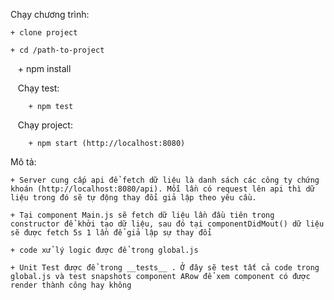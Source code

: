 Chạy chương trình:

    + clone project
    
    + cd /path-to-project
    
    + npm install
    
    Chạy test: 
    
        + npm test
        
    Chạy project:
    
        + npm start (http://localhost:8080)
        
Mô tả: 

    + Server cung cấp api để fetch dữ liệu là danh sách các công ty chứng khoán (http://localhost:8080/api). Mỗi lần có request lên api thì dữ liệu trong đó sẽ tự động thay đổi giả lập theo yêu cầu.
    
    + Tại component Main.js sẽ fetch dữ liệu lần đầu tiên trong constructor để khởi tạo dữ liệu, sau đó tại componentDidMout() dữ liệu sẽ được fetch 5s 1 lần để giả lập sự thay đổi 
    
    + code xử lý logic được để trong global.js
    
    + Unit Test được để trong __tests__ . Ở đây sẽ test tất cả code trong global.js và test snapshots component ARow để xem component có được render thành công hay không
    
